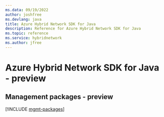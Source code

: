 ```yaml
---
ms.data: 09/19/2022
author: joshfree
ms.devlang: java
title: Azure Hybrid Network SDK for Java
description: Reference for Azure Hybrid Network SDK for Java
ms.topic: reference
ms.service: hybridnetwork
ms.author: jfree
---
```

# Azure Hybrid Network SDK for Java - preview

## Management packages - preview
[!INCLUDE [mgmt-packages](hybrid-network-mgmt-index.md)]